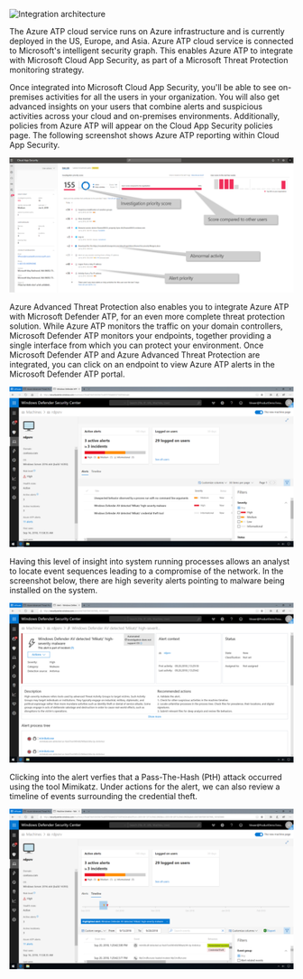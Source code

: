 
![Integration architecture](../media/integraton-architecture.png)

The Azure ATP cloud service runs on Azure infrastructure and is currently deployed in the US, Europe, and Asia. Azure ATP cloud service is connected to Microsoft's intelligent security graph. This enables Azure ATP to integrate with Microsoft Cloud App Security, as part of a Microsoft Threat Protection monitoring strategy.

Once integrated into Microsoft Cloud App Security, you'll be able to see on-premises activities for all the users in your organization. You will also get advanced insights on your users that combine alerts and suspicious activities across your cloud and on-premises environments. Additionally, policies from Azure ATP will appear on the Cloud App Security policies page. The following screenshot shows Azure ATP reporting within Cloud App Security.

![Azure ATP reporting within Microsoft Cloud App Security](../media/azure-reporting-cloud-app-security.png)

Azure Advanced Threat Protection also enables you to integrate Azure ATP with Microsoft Defender ATP, for an even more complete threat protection solution. While Azure ATP monitors the traffic on your domain controllers, Microsoft Defender ATP monitors your endpoints, together providing a single interface from which you can protect your environment.
Once Microsoft Defender ATP and Azure Advanced Threat Protection are integrated, you can click on an endpoint to view Azure ATP alerts in the Microsoft Defender ATP portal.

![Windows Defender Security Center](../media/windows-defender-security-center.png)

Having this level of insight into system running processes allows an analyst to locate event sequences leading to a compromise of the network. In the screenshot below, there are high severity alerts pointing to malware being installed on the system.

![High severity malware alert](../media/high-severity-malware-alert.png)

Clicking into the alert verfies that a Pass-The-Hash (PtH) attack occurred using the tool Mimikatz. Under actions for the alert, we can also review a timeline of events surrounding the credential theft.

![Review a timeline of events surrounding the credential theft](../media/event-timeline.png)
